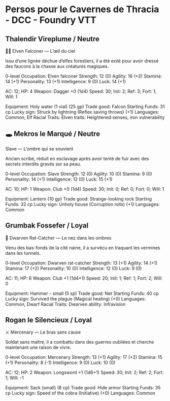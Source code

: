 
# Persos pour le Cavernes de Thracia - DCC - Foundry VTT

## Thalendir Vireplume / Neutre

🧝‍♂️ Elven Falconer — L’œil du ciel

Issu d’une lignée déchue d’elfes forestiers, il a été exilé pour avoir dressé des faucons à la chasse aux créatures magiques.

0-level Occupation: Elven falconer
Strength: 12 (0)
Agility: 16 (+2)
Stamina: 14 (+1)
Personality: 13 (+1)
Intelligence: 9 (0)
Luck: 14 (+1)

AC: 12; HP: 4
Weapon: Dagger +0 (1d4)
Speed: 30; Init: 2; Ref: 3; Fort: 1; Will: 1

Equipment: Holy water (1 vial) (25 gp)
Trade good: Falcon
Starting Funds: 31 cp
Lucky sign: Struck by lightning (Reflex saving throws) (+1)
Languages: Common, Elf
Racial Traits: Elven traits: Heightened senses, iron vulnerability

## 🕳️ Mekros le Marqué  / Neutre

Slave — L’ombre qui se souvient

Ancien scribe, réduit en esclavage après avoir tenté de fuir avec des secrets interdits gravés sur sa peau.

0-level Occupation: Slave
Strength: 12 (0)
Agility: 10 (0)
Stamina: 9 (0)
Personality: 14 (+1)
Intelligence: 12 (0)
Luck: 15 (+1)

AC: 10; HP: 1
Weapon: Club +0 (1d4)
Speed: 30; Init: 0; Ref: 0; Fort: 0; Will: 1

Equipment: Lantern (10 gp)
Trade good: Strange-looking rock
Starting Funds: 32 cp
Lucky sign: Unholy house (Corruption rolls) (+1)
Languages: Common

## Grumbak Fossefer / Loyal

🧔 Dwarven Rat-Catcher — Le nez dans les ombres

Venu des bas-fonds de la cité naine, il a survécu en traquant les vermines dans les tunnels.

0-level Occupation: Dwarven rat-catcher
Strength: 13 (+1)
Agility: 14 (+1)
Stamina: 17 (+2)
Personality: 10 (0)
Intelligence: 12 (0)
Luck: 9 (0)

AC: 11; HP: 6
Weapon: Club +1 (1d4+1)
Speed: 20; Init: 1; Ref: 1; Fort: 2; Will: 0

Equipment: Hammer - small (5 sp)
Trade good: Net
Starting Funds: 40 cp
Lucky sign: Survived the plague (Magical healing) (+0)
Languages: Common, Dwarf
Racial Traits: Dwarven ability: Infravision

## Rogan le Silencieux / Loyal

⚔️ Mercenary — Le bras sans cause

Soldat sans maître, il a combattu dans des guerres oubliées et cherche maintenant une raison de vivre.

0-level Occupation: Mercenary
Strength: 13 (+1)
Agility: 17 (+2)
Stamina: 15 (+1)
Personality: 8 (-1)
Intelligence: 9 (0)
Luck: 10 (0)

AC: 12; HP: 2
Weapon: Longsword +1 (1d8+1)
Speed: 30; Init: 2; Ref: 2; Fort: 1; Will: -1

Equipment: Sack (small) (8 cp)
Trade good: Hide armor
Starting Funds: 35 cp
Lucky sign: Speed of the cobra (Initiative) (+0)
Languages: Common
